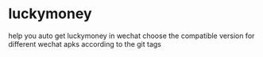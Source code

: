# luckymoney
help you auto get luckymoney in wechat
choose the compatible version for different wechat apks according to the git tags
